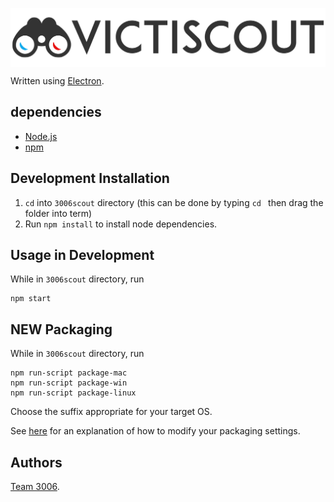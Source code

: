 [<img src="images/header.png" align="center" alt="Team3006">](https://github.com/torinturner)

Written using [Electron](http://electron.atom.io/).


##  dependencies
* [Node.js](https://nodejs.org)
* [npm](https://npmjs.com)

## Development Installation
1. `cd` into `3006scout` directory (this can be done by typing `cd ` then drag the folder into term)
2. Run `npm install` to install node dependencies.

## Usage in Development
While in `3006scout` directory, run

    npm start

## NEW Packaging
While in `3006scout` directory, run

    npm run-script package-mac
    npm run-script package-win
    npm run-script package-linux

Choose the suffix appropriate for your target OS.

See [here](https://github.com/electron-userland/electron-packager#readme) for an explanation of how to modify your packaging settings.

## Authors
[Team 3006](https://github.com/torinturner). 
